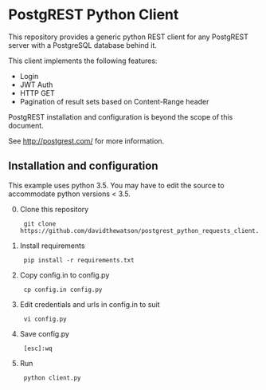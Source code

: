 # PostgREST Python Client

This repository provides a generic python REST client for any PostgREST server
with a PostgreSQL database behind it.

This client implements the following features:

* Login
* JWT Auth
* HTTP GET
* Pagination of result sets based on Content-Range header

PostgREST installation and configuration is beyond the scope of this document.

See http://postgrest.com/ for more information.

## Installation and configuration

This example uses python 3.5. You may have to edit the source to accommodate python versions < 3.5.

0. Clone this repository

        git clone https://github.com/davidthewatson/postgrest_python_requests_client.git
0. Install requirements

        pip install -r requirements.txt
0. Copy config.in to config.py

        cp config.in config.py
0. Edit credentials and urls in config.in to suit

        vi config.py
0. Save config.py

        [esc]:wq
0. Run

        python client.py
